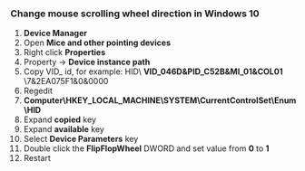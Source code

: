 ### Change mouse scrolling wheel direction in Windows 10

1. **Device Manager**
1. Open **Mice and other pointing devices**
1. Right click **Properties**
1. Property -> **Device instance path** 
1. Copy VID_ id, for example: HID\ **VID_046D&PID_C52B&MI_01&COL01** \7&2EA075F1&0&0000
1. Regedit
1. **Computer\HKEY_LOCAL_MACHINE\SYSTEM\CurrentControlSet\Enum\HID**
1. Expand **copied** key
1. Expand **available** key
1. Select **Device Parameters** key
1. Double click the **FlipFlopWheel** DWORD and set value from **0** to **1**
1. Restart


